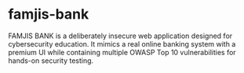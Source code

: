 # famjis-bank
FAMJIS BANK is a deliberately insecure web application designed for cybersecurity education. It mimics a real online banking system with a premium UI while containing multiple OWASP Top 10 vulnerabilities for hands-on security testing.

